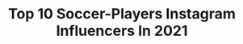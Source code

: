 ---
title: Top 10 Soccer-Players Instagram Influencers In 2021
description: >-
  Find top soccer-players Instagram influencers in 2021. Most popular hashtags: #instagood #fashion #model.
platform: Instagram
hits: 427
text_top: Analyze the most popular Instagram accounts on inBeat.
text_bottom: Our platform aggregates 427 Instagram influencers like this for you to pitch.
profiles:
  - username: "ahmad_mohamadii"
    fullname: >-
      Thank God☝️ ﮼تو‌خوب‌باش
    bio: >-
      👆GOD👆is My EVERYTHING🌎 l BeLieVe in GOD eVen WHen He is Silent💎 👇 in love❤️ soccer player ⚽️77 🤟🏻
    location: "Iran"
    followers: 5749
    engagement: 1812
    commentsToLikes: 0.146210
    id: ck8sw3uvfdnta0j7866y9tcrq
    verified: false
    hashtags: "#stylemensfashion, #modeling, #hdr, #model"
  - username: "alexsahlen2"
    fullname: >-
      Alexandra Sahlen
    bio: >-
      wife❤️boy mom 👦🏻👦🏼👶🏼former pro soccer player ⚽️ 💻blogger: 👗👛🏋🏼‍♀️🏃🏼‍♀️👠🍴& mommin’ 📧 for collab: peanutbutterblondie@gmail.com Shop my Looks ⬇️
    location: "United States"
    followers: 36237
    engagement: 331
    commentsToLikes: 0.196394
    id: ck9wd915vemsw0j78l9l35d8d
    verified: false
    hashtags: "#ad, #socialspotters, #ltkbaby, #ltkfamily"
  - username: "mattsheldon23"
    fullname: >-
      Matt Sheldon
    bio: >-
      Professional Soccer Player for @FCTulsa | @Opsmpro Athlete | NASM Certified Nutrition Coach | Become Elite
    location: "United States"
    followers: 47019
    engagement: 1748
    commentsToLikes: 0.025462
    id: ck6ts4of22qrc0j713ffoo8sr
    verified: false
    hashtags: "#fortulsa"
  - username: "farshiidesmaeili8"
    fullname: >-
      Farshid Esmaeiliفرشیداسماعیلی
    bio: >-
      welcome to the official instagram page of Farshid Esmaeili 💙⚽️ Iranian soccer player
    location: "Iran"
    followers: 835029
    engagement: 1281
    commentsToLikes: 0.014472
    id: ck6ug3ckk0ozd0j711smlr6ww
    verified: false
    hashtags: ""
  - username: "ayoub_elkaabii"
    fullname: >-
      Ayoub El Kaabi
    bio: >-
      Joueur international / International Soccer Player🇲🇦
    location: "Morocco"
    followers: 135560
    engagement: 1120
    commentsToLikes: 0.018077
    id: ck5hgzr1a5n9r0i113t4sdo46
    verified: false
    hashtags: ""
  - username: "______a_r_j_u_n______"
    fullname: >-
      Arjun sathyan
    bio: >-
      Photography page @______a_r_j_u_n_____2 . Motorist🏍️💨 . Photographer📷 . Soccer player ⚽ . Single🚶 . April 28🎂
    location: "United States"
    followers: 10737
    engagement: 684
    commentsToLikes: 0.195015
    id: ck14i1atcd63p0i19xiv6tgpt
    verified: false
    hashtags: "#moodygram, #outdoors, #mt15kerala, #naturephotography"
  - username: "souza0808"
    fullname: >-
      Souza
    bio: >-
      Posse-Go🏘🇧🇷 || Professional Soccer Player (AG @elenko.sports) 🇸🇦@ettifaq (salmo9️⃣1️⃣🙇). No twitter
    location: "Brazil"
    followers: 80226
    engagement: 239
    commentsToLikes: 0.054473
    id: ckaoxdijucssv0i784nnyq1mk
    verified: true
    hashtags: ""
  - username: "omersismanoglu7"
    fullname: >-
      Ömer Sismanoglu
    bio: >-
      🇹🇷🇩🇪🏠HH/DÜS/IST ✉️: PR/Business email: omersismanogluofficial@gmail.com! Father of Elias 👶🏼 Professional Soccer Player from Erzurumspor💙🤍
    location: ""
    followers: 111167
    engagement: 279
    commentsToLikes: 0.041950
    id: ck5ck9yd5wfw40i11aun7lma3
    verified: true
    hashtags: "#this, #isaacpromise, #baby, #myeverything"
  - username: "juliangressel"
    fullname: >-
      Julian Gressel
    bio: >-
      Professional Soccer Player ⚽️ @dcunited @adidasfootball || @upgraid.me @restperformance
    location: "United States"
    followers: 27743
    engagement: 1063
    commentsToLikes: 0.015899
    id: ck0w1g7xjj6v10i19ruz576sy
    verified: true
    hashtags: "#nemeziz, #unitethedistrict, #dcu, #manymoretocome"
  - username: "allymwatt"
    fullname: >-
      Ally Watt
    bio: >-
      ⚽️ Pro Soccer Player • @thenccourage #17 👟 Nike Athlete • @team.avsports Texas A&M University alum
    location: "United States"
    followers: 7634
    engagement: 2023
    commentsToLikes: 0.021360
    id: ck5hoksw9pqi50i11ta1g93uk
    verified: false
    hashtags: "#couragecountry, #forevercity, #thisisourcity, #23"
---